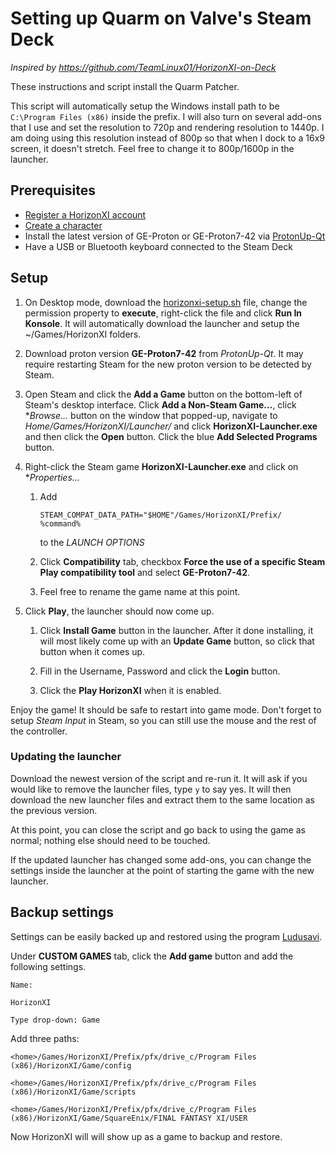 # Setting up Quarm on Valve's Steam Deck
*Inspired by https://github.com/TeamLinux01/HorizonXI-on-Deck*

These instructions and script install the Quarm Patcher.

This script will automatically setup the Windows install path to be `C:\Program Files (x86)` inside the prefix. I will also turn on several add-ons that I use and set the resolution to 720p and rendering resolution to 1440p. I am doing using this resolution instead of 800p so that when I dock to a 16x9 screen, it doesn't stretch. Feel free to change it to 800p/1600p in the launcher.

## Prerequisites

* [Register a HorizonXI account](https://horizonxi.com/register)
* [Create a character](https://horizonxi.com/account)
* Install the latest version of GE-Proton or GE-Proton7-42 via [ProtonUp-Qt](https://flathub.org/apps/net.davidotek.pupgui2)
* Have a USB or Bluetooth keyboard connected to the Steam Deck

## Setup

1. On Desktop mode, download the [horizonxi-setup.sh](./horizonxi-setup.sh) file, change the permission property to **execute**, right-click the file and click **Run In Konsole**. It will automatically download the launcher and setup the ~/Games/HorizonXI folders.

1. Download proton version **GE-Proton7-42** from *ProtonUp-Qt*. It may require restarting Steam for the new proton version to be detected by Steam.

1. Open Steam and click the **Add a Game** button on the bottom-left of Steam's desktop interface. Click **Add a Non-Steam Game...**, click **Browse...* button on the window that popped-up, navigate to *Home/Games/HorizonXI/Launcher/* and click **HorizonXI-Launcher.exe** and then click the **Open** button. Click the blue **Add Selected Programs** button.

1. Right-click the Steam game **HorizonXI-Launcher.exe** and click on **Properties...*

    1. Add
       ```
       STEAM_COMPAT_DATA_PATH="$HOME"/Games/HorizonXI/Prefix/ %command%
       ```
       to the *LAUNCH OPTIONS*

    1. Click **Compatibility** tab, checkbox **Force the use of a specific Steam Play compatibility tool** and select **GE-Proton7-42**.

    1. Feel free to rename the game name at this point.

1. Click **Play**, the launcher should now come up.

    1. Click **Install Game** button in the launcher. After it done installing, it will most likely come up with an **Update Game** button, so click that button when it comes up.

    1. Fill in the Username, Password and click the **Login** button.

    1. Click the **Play HorizonXI** when it is enabled.

Enjoy the game! It should be safe to restart into game mode. Don't forget to setup *Steam Input* in Steam, so you can still use the mouse and the rest of the controller.

### Updating the launcher

Download the newest version of the script and re-run it. It will ask if you would like to remove the launcher files, type `y` to say yes. It will then download the new launcher files and extract them to the same location as the previous version.

At this point, you can close the script and go back to using the game as normal; nothing else should need to be touched.

If the updated launcher has changed some add-ons, you can change the settings inside the launcher at the point of starting the game with the new launcher.

## Backup settings

Settings can be easily backed up and restored using the program [Ludusavi](https://flathub.org/apps/com.github.mtkennerly.ludusavi).

Under **CUSTOM GAMES** tab, click the **Add game** button and add the following settings.

`Name:`
```
HorizonXI
```
`Type drop-down: Game`

Add three paths:
```
<home>/Games/HorizonXI/Prefix/pfx/drive_c/Program Files (x86)/HorizonXI/Game/config
```
```
<home>/Games/HorizonXI/Prefix/pfx/drive_c/Program Files (x86)/HorizonXI/Game/scripts
```
```
<home>/Games/HorizonXI/Prefix/pfx/drive_c/Program Files (x86)/HorizonXI/Game/SquareEnix/FINAL FANTASY XI/USER
```

Now HorizonXI will will show up as a game to backup and restore.
